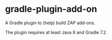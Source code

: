 # gradle-plugin-add-on

A Gradle plugin to (help) build ZAP add-ons.

The plugin requires at least Java 8 and Gradle 7.2.
